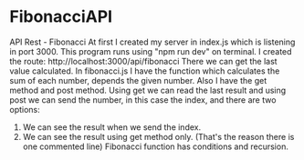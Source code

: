 # FibonacciAPI
API Rest - Fibonacci
At first I created my server in index.js which is listening in port 3000.
This program runs using "npm run dev" on terminal.
I created the route: http://localhost:3000/api/fibonacci There we can get the last value calculated.
In fibonacci.js I have the function which calculates the sum of each number, depends the given number. 
Also I have the get method and post method. Using get we can read the last result and using post we can 
send the number, in this case the index, and there are two options:
 1. We can see the result when we send the index.
 2. We can see the result using get method only. (That's the reason there is one commented line)
 Fibonacci function has conditions and recursion.
